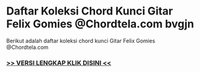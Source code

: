 
 # Daftar Koleksi Chord  Kunci Gitar Felix Gomies @Chordtela.com bvgjn


Berikut adalah daftar koleksi chord  kunci Gitar Felix Gomies @Chordtela.com

###  <a href="https://shortlighzx.web.app?sq=Daftar Koleksi Chord  Kunci Gitar Felix Gomies @Chordtela.com"> >> VERSI LENGKAP KLIK DISINI << </a>
